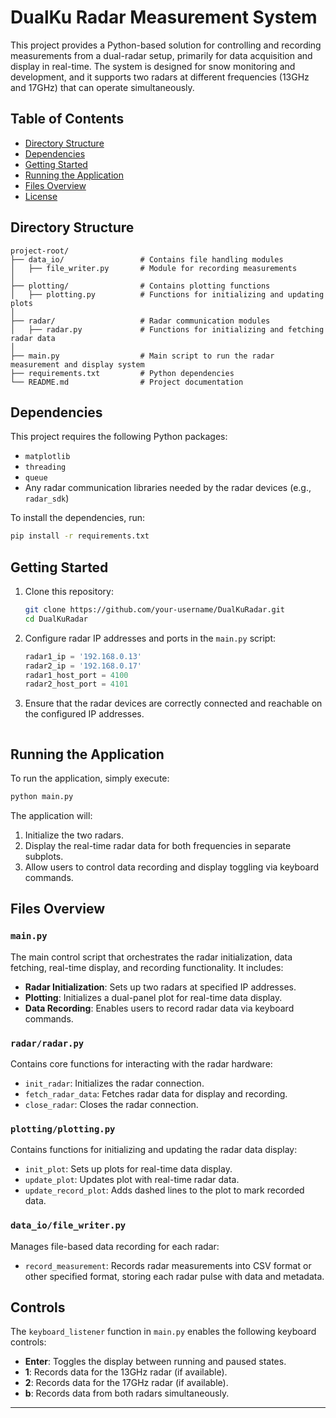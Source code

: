 
# DualKu Radar Measurement System

This project provides a Python-based solution for controlling and recording measurements from a dual-radar setup, primarily for data acquisition and display in real-time. The system is designed for snow monitoring and development, and it supports two radars at different frequencies (13GHz and 17GHz) that can operate simultaneously.

## Table of Contents
- [Directory Structure](#directory-structure)
- [Dependencies](#dependencies)
- [Getting Started](#getting-started)
- [Running the Application](#running-the-application)
- [Files Overview](#files-overview)
- [License](#license)

## Directory Structure

```
project-root/
├── data_io/                 # Contains file handling modules
│   ├── file_writer.py       # Module for recording measurements
│
├── plotting/                # Contains plotting functions
│   ├── plotting.py          # Functions for initializing and updating plots
│
├── radar/                   # Radar communication modules
│   ├── radar.py             # Functions for initializing and fetching radar data
│
├── main.py                  # Main script to run the radar measurement and display system
├── requirements.txt         # Python dependencies
└── README.md                # Project documentation
```

## Dependencies

This project requires the following Python packages:
- `matplotlib`
- `threading`
- `queue`
- Any radar communication libraries needed by the radar devices (e.g., `radar_sdk`)

To install the dependencies, run:
```bash
pip install -r requirements.txt
```

## Getting Started

1. Clone this repository:
   ```bash
   git clone https://github.com/your-username/DualKuRadar.git
   cd DualKuRadar
   ```

2. Configure radar IP addresses and ports in the `main.py` script:
   ```python
   radar1_ip = '192.168.0.13'
   radar2_ip = '192.168.0.17'
   radar1_host_port = 4100
   radar2_host_port = 4101
   ```

3. Ensure that the radar devices are correctly connected and reachable on the configured IP addresses.

   ```

## Running the Application

To run the application, simply execute:
```bash
python main.py
```

The application will:
1. Initialize the two radars.
2. Display the real-time radar data for both frequencies in separate subplots.
3. Allow users to control data recording and display toggling via keyboard commands.

## Files Overview

### `main.py`
The main control script that orchestrates the radar initialization, data fetching, real-time display, and recording functionality. It includes:
- **Radar Initialization**: Sets up two radars at specified IP addresses.
- **Plotting**: Initializes a dual-panel plot for real-time data display.
- **Data Recording**: Enables users to record radar data via keyboard commands.

### `radar/radar.py`
Contains core functions for interacting with the radar hardware:
- `init_radar`: Initializes the radar connection.
- `fetch_radar_data`: Fetches radar data for display and recording.
- `close_radar`: Closes the radar connection.

### `plotting/plotting.py`
Contains functions for initializing and updating the radar data display:
- `init_plot`: Sets up plots for real-time data display.
- `update_plot`: Updates plot with real-time radar data.
- `update_record_plot`: Adds dashed lines to the plot to mark recorded data.

### `data_io/file_writer.py`
Manages file-based data recording for each radar:
- `record_measurement`: Records radar measurements into CSV format or other specified format, storing each radar pulse with data and metadata.

## Controls

The `keyboard_listener` function in `main.py` enables the following keyboard controls:
- **Enter**: Toggles the display between running and paused states.
- **1**: Records data for the 13GHz radar (if available).
- **2**: Records data for the 17GHz radar (if available).
- **b**: Records data from both radars simultaneously.


---

